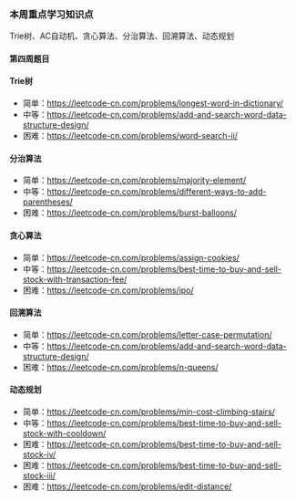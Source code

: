 ### 本周重点学习知识点

Trie树、AC自动机、贪心算法、分治算法、回溯算法、动态规划

#### 第四周题目

#### Trie树
* 简单：https://leetcode-cn.com/problems/longest-word-in-dictionary/
* 中等：https://leetcode-cn.com/problems/add-and-search-word-data-structure-design/
* 困难：https://leetcode-cn.com/problems/word-search-ii/

#### 分治算法
* 简单：https://leetcode-cn.com/problems/majority-element/
* 中等：https://leetcode-cn.com/problems/different-ways-to-add-parentheses/
* 困难：https://leetcode-cn.com/problems/burst-balloons/

#### 贪心算法
* 简单：https://leetcode-cn.com/problems/assign-cookies/
* 中等：https://leetcode-cn.com/problems/best-time-to-buy-and-sell-stock-with-transaction-fee/
* 困难：https://leetcode-cn.com/problems/ipo/

#### 回溯算法
* 简单：https://leetcode-cn.com/problems/letter-case-permutation/
* 中等：https://leetcode-cn.com/problems/add-and-search-word-data-structure-design/
* 困难：https://leetcode-cn.com/problems/n-queens/

#### 动态规划
* 简单：https://leetcode-cn.com/problems/min-cost-climbing-stairs/
* 中等：https://leetcode-cn.com/problems/best-time-to-buy-and-sell-stock-with-cooldown/
* 困难：https://leetcode-cn.com/problems/best-time-to-buy-and-sell-stock-iv/
* 困难：https://leetcode-cn.com/problems/best-time-to-buy-and-sell-stock-iii/
* 困难：https://leetcode-cn.com/problems/edit-distance/

